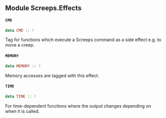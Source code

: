 ## Module Screeps.Effects

#### `CMD`

``` purescript
data CMD :: !
```

Tag for functions which execute a Screeps command as a side effect e.g. to move a creep.

#### `MEMORY`

``` purescript
data MEMORY :: !
```

Memory accesses are tagged with this effect.

#### `TIME`

``` purescript
data TIME :: !
```

For time-dependent functions where the output changes depending on when it is called.


